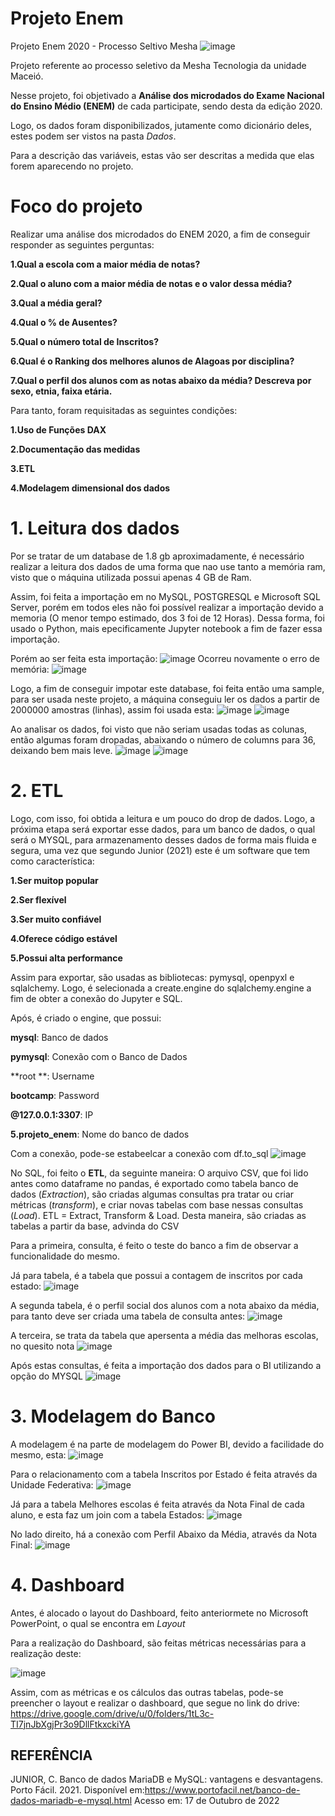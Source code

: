 # Projeto Enem
 Projeto Enem 2020 - Processo Seltivo Mesha
![image](https://user-images.githubusercontent.com/88055274/196243128-97ec51c4-e6f8-4434-be82-853647c3ad32.png)

Projeto referente ao processo seletivo da Mesha Tecnologia da unidade Maceió.

Nesse projeto, foi objetivado a **Análise dos microdados do Exame Nacional do Ensino Médio (ENEM)** de cada participate, sendo desta da edição 2020.

Logo, os dados foram disponibilizados, jutamente como dicionário deles, estes podem ser vistos na pasta *Dados*. 

Para a descrição das variáveis, estas vão ser descritas a medida que elas forem aparecendo no projeto.

# Foco do projeto

Realizar uma análise dos microdados do ENEM 2020, a fim de conseguir responder as seguintes perguntas:


**1.Qual a escola com a maior média de notas?**

**2.Qual o aluno com a maior média de notas e o valor dessa média?**

**3.Qual a média geral?**

**4.Qual o % de Ausentes?**

**5.Qual o número total de Inscritos?**

**6.Qual é o Ranking dos melhores alunos de Alagoas por disciplina?**

**7.Qual o perfil dos alunos com as notas abaixo da média? Descreva por sexo, etnia, faixa etária.**

Para tanto, foram requisitadas as seguintes condições:

**1.Uso de Funções DAX**

**2.Documentação das medidas**

**3.ETL**

**4.Modelagem dimensional dos dados**


# 1. Leitura dos dados

Por se tratar de um database de 1.8 gb aproximadamente, é necessário realizar a leitura dos dados de uma forma que nao use tanto a memória ram, visto que o máquina utilizada possui apenas 4 GB de Ram. 

Assim, foi feita a importação em no MySQL, POSTGRESQL e Microsoft SQL Server, porém em todos eles não foi possível realizar a importação devido a memoria (O menor tempo estimado, dos 3 foi de 12 Horas). Dessa forma, foi usado o Python, mais epecificamente Jupyter notebook a fim de fazer essa importação.

Porém ao ser feita esta importação:
![image](https://user-images.githubusercontent.com/88055274/196234802-78482e00-93ee-4484-99a8-87546c7fbada.png)
Ocorreu novamente o erro de memória:
![image](https://user-images.githubusercontent.com/88055274/196234731-6cc140e7-2c7d-4075-9e51-05930c2d77f6.png)

Logo, a fim de conseguir impotar este database, foi feita então uma sample, para ser usada neste projeto, a máquina conseguiu ler os dados a partir de 2000000 amostras (linhas), assim foi usada esta:
![image](https://user-images.githubusercontent.com/88055274/196232944-b9f2c7d9-54d4-4636-acb9-e5ebe0344b70.png)
![image](https://user-images.githubusercontent.com/88055274/196233359-cb5bae6a-2727-4c3c-8da0-afe8fc7779e0.png)

Ao analisar os dados, foi visto que não seriam usadas todas as colunas, então algumas foram dropadas, abaixando o número de columns para 36, deixando bem mais leve.
![image](https://user-images.githubusercontent.com/88055274/196233053-ad9a6cc3-b286-44d7-a589-a6e0580f2616.png)
![image](https://user-images.githubusercontent.com/88055274/196233198-ed8f82f4-8daf-45af-9f0d-93a2e7d884be.png)

# 2. ETL 
Logo, com isso, foi obtida a leitura e um pouco do drop de dados. Logo, a próxima etapa será exportar esse dados, para um banco de dados, o qual será o MYSQL, para armazenamento desses dados de forma mais fluida e segura, uma vez que segundo Junior (2021) este é um software que tem como característica:

**1.Ser muitop popular**

**2.Ser flexível**

**3.Ser muito confiável**

**4.Oferece código estável**

**5.Possui alta performance**

Assim para exportar, são usadas as bibliotecas: pymysql, openpyxl e sqlalchemy. Logo, é selecionada a create.engine do sqlalchemy.engine a fim de obter a conexão do Jupyter e SQL. 
 
Após, é criado o engine, que possui:

**mysql**: Banco de dados

**pymysql**: Conexão com o Banco de Dados

**root **: Username

**bootcamp**: Password

**@127.0.0.1:3307**: IP

**5.projeto_enem**: Nome do banco de dados

Com a conexão, pode-se estabeelcar a conexão com df.to_sql
![image](https://user-images.githubusercontent.com/88055274/196235805-1e105d69-1169-4f99-add5-40a276dd2a59.png)

No SQL, foi feito o **ETL**, da seguinte maneira:  O arquivo CSV, que foi lido antes como dataframe no pandas, é exportado como tabela banco de dados (*Extraction*), são  criadas algumas consultas pra tratar ou criar métricas (*transform*), e criar novas tabelas com base nessas consultas (*Load*). ETL = Extract, Transform & Load. Desta maneira, são criadas as tabelas a partir da base, advinda do CSV

Para a primeira, consulta, é feito o teste do banco a fim de observar a funcionalidade do mesmo.

Já para tabela, é a tabela que possui a contagem de inscritos por cada estado:
![image](https://user-images.githubusercontent.com/88055274/196250832-08f13076-2f8a-4499-a297-4ac0206bf7b4.png)

A segunda tabela, é o perfil social dos alunos com a nota abaixo da média, para tanto deve ser criada uma tabela de consulta antes:
![image](https://user-images.githubusercontent.com/88055274/196251215-88d3e68e-c84d-48d4-907c-8ffb90bbdbc7.png)

A terceira, se trata da tabela que apersenta a média das melhoras escolas, no quesito nota
![image](https://user-images.githubusercontent.com/88055274/196252347-5ab2afc0-c1da-43b7-adb9-2d409dbbdef3.png)

Após estas consultas, é feita a importação dos dados para o BI utilizando a opção do MYSQL
![image](https://user-images.githubusercontent.com/88055274/196253044-7c117aff-23c1-4c40-9cf8-d5d032c7e9ac.png)

# 3. Modelagem do Banco

A modelagem é na parte de modelagem do Power BI, devido a facilidade do mesmo, esta: 
![image](https://user-images.githubusercontent.com/88055274/196253765-55487df5-370a-4584-8660-8c9d1274fbd2.png)

Para o relacionamento com a tabela Inscritos por Estado é feita através da Unidade Federativa:
![image](https://user-images.githubusercontent.com/88055274/196254005-25625ba5-eafd-406f-b9ea-c380673cf4b9.png)

Já para a tabela Melhores escolas é feita através da Nota Final de cada aluno, e esta faz um join com a tabela Estados:
![image](https://user-images.githubusercontent.com/88055274/196255083-41973a77-7225-4883-b727-f581271cb61b.png)

No lado direito, há a conexão com Perfil Abaixo da Média, através da Nota Final:
![image](https://user-images.githubusercontent.com/88055274/196255277-929a16df-7e61-4563-8133-4c0591d5dd04.png)

# 4. Dashboard

Antes, é alocado o layout do Dashboard, feito anteriormete no Microsoft PowerPoint, o qual se encontra em *Layout*

Para a realização do Dashboard, são feitas métricas necessárias para a realização deste:

![image](https://user-images.githubusercontent.com/88055274/196256080-4b71b50c-2d8f-45aa-9db6-07604e257a5d.png)

Assim, com as métricas e os cálculos das outras tabelas, pode-se preencher o layout e realizar o dashboard, que segue no link do drive:
https://drive.google.com/drive/u/0/folders/1tL3c-TI7jnJbXgjPr3o9DllFtkxckiYA

## REFERÊNCIA

JUNIOR, C. Banco de dados MariaDB e MySQL: vantagens e desvantagens. Porto Fácil. 2021. Disponível em:<https://www.portofacil.net/banco-de-dados-mariadb-e-mysql.html> Acesso em: 17 de Outubro de 2022 
